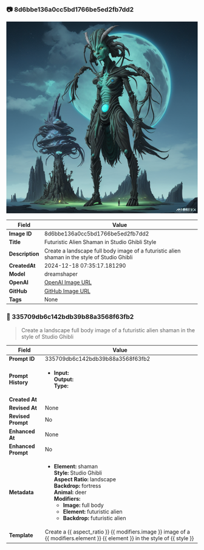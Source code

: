 

### 📷 8d6bbe136a0cc5bd1766be5ed2fb7dd2 


![data.id](./8d6bbe136a0cc5bd1766be5ed2fb7dd2.jpg)


| Field          | Value                                                                                                                     |
|----------------|---------------------------------------------------------------------------------------------------------------------------|
| **Image ID**             | 8d6bbe136a0cc5bd1766be5ed2fb7dd2                                                                                                             |
| **Title**           | Futuristic Alien Shaman in Studio Ghibli Style                                                                                                       |
| **Description**           | Create a landscape full body image of a futuristic alien shaman in the style of Studio Ghibli                                                                                                       |
| **CreatedAt**        | 2024-12-18 07:35:17.181290                                                                                                        |
| **Model**        | dreamshaper                                                                                                        |
| **OpenAI**         | [OpenAI Image URL](http://192.168.1.85:8081/generated-images/b642338557725.png)                                                                                |
| **GitHub**         | [GitHub Image URL](https://raw.githubusercontent.com/Caneta-Silva/weeb/refs/heads/main/images/8d6bbe136a0cc5bd1766be5ed2fb7dd2/8d6bbe136a0cc5bd1766be5ed2fb7dd2.jpg)                                                                                |
| **Tags**       | None                                                                                                                   |

### 📜 335709db6c142bdb39b88a3568f63fb2

> Create a landscape full body image of a futuristic alien shaman in the style of Studio Ghibli

| Field          | Value                                                                                                                                                                      |
|----------------|----------------------------------------------------------------------------------------------------------------------------------------------------------------------------|
| **Prompt ID**  | 335709db6c142bdb39b88a3568f63fb2                                                                                                                                                            |
| **Prompt History** | <ul><li>**Input:**  <br> **Output:**  <br> **Type:** </li></ul> |
| **Created At** |                                                                                                                                                    |
| **Revised At** | None                                                                                                                                                   |
| **Revised Prompt** | No                                                                                                                                                                      |
| **Enhanced At** | None                                                                                                                                                  |
| **Enhanced Prompt** | No                                                                                                                                                                    |
| **Metadata**   | <ul><li>**Element:** shaman <br> **Style:** Studio Ghibli <br> **Aspect Ratio:** landscape <br> **Backdrop:** fortress <br> **Animal:** deer <br> **Modifiers:**<ul><li>**Image:** full body</li><li>**Element:** futuristic alien</li><li>**Backdrop:** futuristic alien</li></ul></li></ul> |
| **Template**   | Create a {{ aspect_ratio }} {{ modifiers.image }} image of a {{ modifiers.element }} {{ element }} in the style of {{ style }}                                                                                                                                           |


